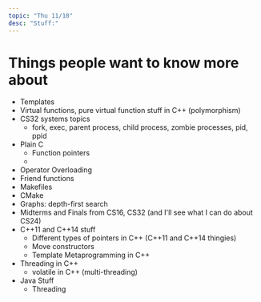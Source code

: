 ```yaml
---
topic: "Thu 11/10"
desc: "Stuff:"
---
```


# Things people want to know more about


* Templates
* Virtual functions, pure virtual function stuff in C++ (polymorphism)
* CS32 systems topics
   * fork, exec, parent process, child process, zombie processes, pid, ppid
* Plain C
    * Function pointers
    * 
* Operator Overloading
* Friend functions
* Makefiles
* CMake
* Graphs: depth-first search
* Midterms and Finals from CS16, CS32 (and I'll see what I can do about CS24)
* C++11 and C++14 stuff
    * Different types of pointers in C++ (C++11 and C++14 thingies)
    * Move constructors
    * Template Metaprogramming in C++ 
* Threading in C++
    * volatile in C++  (multi-threading)
* Java Stuff
    * Threading
 

